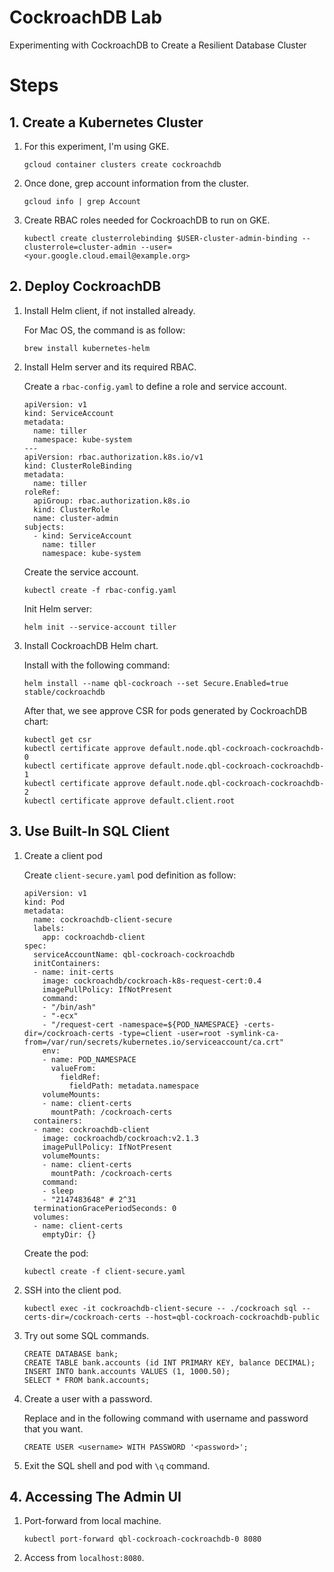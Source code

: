 # CockroachDB Lab

Experimenting with CockroachDB to Create a Resilient Database Cluster

# Steps

## 1. Create a Kubernetes Cluster

1. For this experiment, I'm using GKE.

    ```
    gcloud container clusters create cockroachdb
    ```

2. Once done, grep account information from the cluster.

    ```
    gcloud info | grep Account
    ```

3. Create RBAC roles needed for CockroachDB to run on GKE.

    ```
    kubectl create clusterrolebinding $USER-cluster-admin-binding --clusterrole=cluster-admin --user=<your.google.cloud.email@example.org>
    ```

## 2. Deploy CockroachDB

1. Install Helm client, if not installed already.

    For Mac OS, the command is as follow:
    ```
    brew install kubernetes-helm
    ```

2. Install Helm server and its required RBAC.

    Create a `rbac-config.yaml` to define a role and service account.

    ```
    apiVersion: v1
    kind: ServiceAccount
    metadata:
      name: tiller
      namespace: kube-system
    ---
    apiVersion: rbac.authorization.k8s.io/v1
    kind: ClusterRoleBinding
    metadata:
      name: tiller
    roleRef:
      apiGroup: rbac.authorization.k8s.io
      kind: ClusterRole
      name: cluster-admin
    subjects:
      - kind: ServiceAccount
        name: tiller
        namespace: kube-system
    ```

    Create the service account.

    ```
    kubectl create -f rbac-config.yaml
    ```

   Init Helm server:

    ```
    helm init --service-account tiller
    ```

3. Install CockroachDB Helm chart.

    Install with the following command:

    ```
    helm install --name qbl-cockroach --set Secure.Enabled=true stable/cockroachdb
    ```

    After that, we see approve CSR for pods generated by CockroachDB
chart:

    ```
    kubectl get csr
    kubectl certificate approve default.node.qbl-cockroach-cockroachdb-0
    kubectl certificate approve default.node.qbl-cockroach-cockroachdb-1
    kubectl certificate approve default.node.qbl-cockroach-cockroachdb-2
    kubectl certificate approve default.client.root
    ```

## 3. Use Built-In SQL Client

1. Create a client pod

    Create `client-secure.yaml` pod definition as follow:

    ```
    apiVersion: v1
    kind: Pod
    metadata:
      name: cockroachdb-client-secure
      labels:
        app: cockroachdb-client
    spec:
      serviceAccountName: qbl-cockroach-cockroachdb
      initContainers:
      - name: init-certs
        image: cockroachdb/cockroach-k8s-request-cert:0.4
        imagePullPolicy: IfNotPresent
        command:
        - "/bin/ash"
        - "-ecx"
        - "/request-cert -namespace=${POD_NAMESPACE} -certs-dir=/cockroach-certs -type=client -user=root -symlink-ca-from=/var/run/secrets/kubernetes.io/serviceaccount/ca.crt"
        env:
        - name: POD_NAMESPACE
          valueFrom:
            fieldRef:
              fieldPath: metadata.namespace
        volumeMounts:
        - name: client-certs
          mountPath: /cockroach-certs
      containers:
      - name: cockroachdb-client
        image: cockroachdb/cockroach:v2.1.3
        imagePullPolicy: IfNotPresent
        volumeMounts:
        - name: client-certs
          mountPath: /cockroach-certs
        command:
        - sleep
        - "2147483648" # 2^31
      terminationGracePeriodSeconds: 0
      volumes:
      - name: client-certs
        emptyDir: {}
    ```

    Create the pod:

    ```
    kubectl create -f client-secure.yaml
    ```

2. SSH into the client pod.

    ```
    kubectl exec -it cockroachdb-client-secure -- ./cockroach sql --certs-dir=/cockroach-certs --host=qbl-cockroach-cockroachdb-public
    ```

3. Try out some SQL commands.

    ```
    CREATE DATABASE bank;
    CREATE TABLE bank.accounts (id INT PRIMARY KEY, balance DECIMAL);
    INSERT INTO bank.accounts VALUES (1, 1000.50);
    SELECT * FROM bank.accounts;
    ```

4. Create a user with a password.

    Replace <username> and <password> in the following command with
username and password that you want.

    ```
    CREATE USER <username> WITH PASSWORD '<password>';
    ```

5. Exit the SQL shell and pod with `\q` command.

## 4. Accessing The Admin UI

1. Port-forward from local machine.

    ```
    kubectl port-forward qbl-cockroach-cockroachdb-0 8080
    ```

2. Access from `localhost:8080`.
